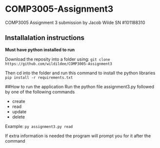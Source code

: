# COMP3005-Assignment3
COMP3005 Assignment 3 submission by Jacob Wilde SN #101188310

## Installalation instructions
**Must have python installed to run**

Download the reposity into a folder using:
`git clone https://github.com/wildildee/COMP3005-Assignment3`

Then cd into the folder and run this command to install the python libraries
`pip install -r requirements.txt`

##How to run the application
Run the python file assignment3.py followed by one of the following commands

 - create
 - read
 - update
 - delete

Example: `py assignment3.py read`

If extra information is needed the program will prompt you for it after the command
